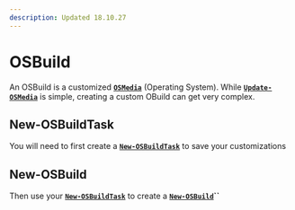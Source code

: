 ```yaml
---
description: Updated 18.10.27
---
```


# OSBuild

An OSBuild is a customized [**`OSMedia`**](../osmedia/) \(Operating System\).  While [**`Update-OSMedia`**](../osmedia/update-osmedia/) is simple, creating a custom OBuild can get very complex.

## New-OSBuildTask

You will need to first create a [**`New-OSBuildTask`**](new-osbuildtask/) to save your customizations

## New-OSBuild

Then use your [**`New-OSBuildTask`**](new-osbuildtask/) to create a [**`New-OSBuild`**](new-osbuild.md)**\`\`**

